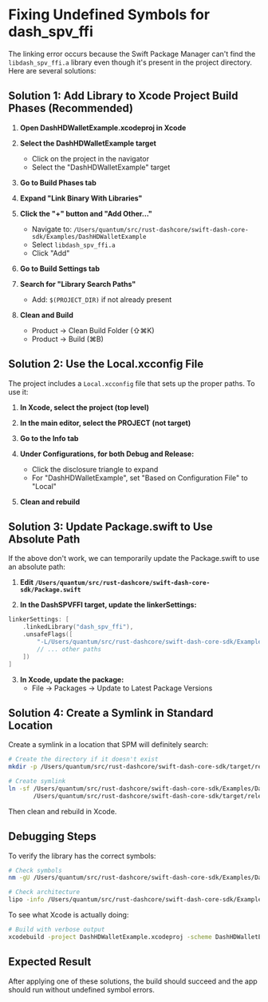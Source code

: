 # Fixing Undefined Symbols for dash_spv_ffi

The linking error occurs because the Swift Package Manager can't find the `libdash_spv_ffi.a` library even though it's present in the project directory. Here are several solutions:

## Solution 1: Add Library to Xcode Project Build Phases (Recommended)

1. **Open DashHDWalletExample.xcodeproj in Xcode**

2. **Select the DashHDWalletExample target**
   - Click on the project in the navigator
   - Select the "DashHDWalletExample" target

3. **Go to Build Phases tab**

4. **Expand "Link Binary With Libraries"**

5. **Click the "+" button and "Add Other..."**
   - Navigate to: `/Users/quantum/src/rust-dashcore/swift-dash-core-sdk/Examples/DashHDWalletExample`
   - Select `libdash_spv_ffi.a`
   - Click "Add"

6. **Go to Build Settings tab**

7. **Search for "Library Search Paths"**
   - Add: `$(PROJECT_DIR)` if not already present

8. **Clean and Build**
   - Product → Clean Build Folder (⇧⌘K)
   - Product → Build (⌘B)

## Solution 2: Use the Local.xcconfig File

The project includes a `Local.xcconfig` file that sets up the proper paths. To use it:

1. **In Xcode, select the project (top level)**

2. **In the main editor, select the PROJECT (not target)**

3. **Go to the Info tab**

4. **Under Configurations, for both Debug and Release:**
   - Click the disclosure triangle to expand
   - For "DashHDWalletExample", set "Based on Configuration File" to "Local"

5. **Clean and rebuild**

## Solution 3: Update Package.swift to Use Absolute Path

If the above don't work, we can temporarily update the Package.swift to use an absolute path:

1. **Edit `/Users/quantum/src/rust-dashcore/swift-dash-core-sdk/Package.swift`**

2. **In the DashSPVFFI target, update the linkerSettings:**

```swift
linkerSettings: [
    .linkedLibrary("dash_spv_ffi"),
    .unsafeFlags([
        "-L/Users/quantum/src/rust-dashcore/swift-dash-core-sdk/Examples/DashHDWalletExample",
        // ... other paths
    ])
]
```

3. **In Xcode, update the package:**
   - File → Packages → Update to Latest Package Versions

## Solution 4: Create a Symlink in Standard Location

Create a symlink in a location that SPM will definitely search:

```bash
# Create the directory if it doesn't exist
mkdir -p /Users/quantum/src/rust-dashcore/swift-dash-core-sdk/target/release

# Create symlink
ln -sf /Users/quantum/src/rust-dashcore/swift-dash-core-sdk/Examples/DashHDWalletExample/libdash_spv_ffi.a \
       /Users/quantum/src/rust-dashcore/swift-dash-core-sdk/target/release/libdash_spv_ffi.a
```

Then clean and rebuild in Xcode.

## Debugging Steps

To verify the library has the correct symbols:

```bash
# Check symbols
nm -gU /Users/quantum/src/rust-dashcore/swift-dash-core-sdk/Examples/DashHDWalletExample/libdash_spv_ffi.a | grep dash_spv_

# Check architecture
lipo -info /Users/quantum/src/rust-dashcore/swift-dash-core-sdk/Examples/DashHDWalletExample/libdash_spv_ffi.a
```

To see what Xcode is actually doing:

```bash
# Build with verbose output
xcodebuild -project DashHDWalletExample.xcodeproj -scheme DashHDWalletExample -configuration Debug -showBuildSettings | grep -E "(LIBRARY_SEARCH_PATHS|OTHER_LDFLAGS)"
```

## Expected Result

After applying one of these solutions, the build should succeed and the app should run without undefined symbol errors.